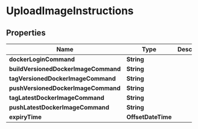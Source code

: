 

# UploadImageInstructions



## Properties

| Name | Type | Description | Notes |
|------------ | ------------- | ------------- | -------------|
|**dockerLoginCommand** | **String** |  |  |
|**buildVersionedDockerImageCommand** | **String** |  |  |
|**tagVersionedDockerImageCommand** | **String** |  |  |
|**pushVersionedDockerImageCommand** | **String** |  |  |
|**tagLatestDockerImageCommand** | **String** |  |  [optional] |
|**pushLatestDockerImageCommand** | **String** |  |  [optional] |
|**expiryTime** | **OffsetDateTime** |  |  [optional] |



